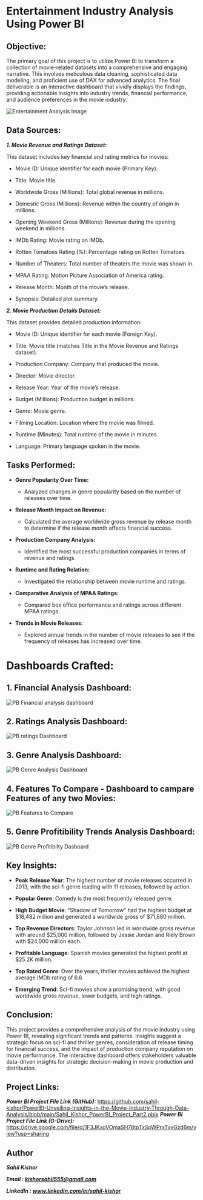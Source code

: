 # Entertainment Industry Analysis Using Power BI

## Objective:

The primary goal of this project is to utilize Power BI to transform a collection of movie-related datasets into a comprehensive and engaging narrative. This involves meticulous data cleaning, sophisticated data modeling, and proficient use of DAX for advanced analytics. The final deliverable is an interactive dashboard that vividly displays the findings, providing actionable insights into industry trends, financial performance, and audience preferences in the movie industry.

![Entertainment Analysis Image](https://github.com/sahil-kishor/PowerBI-Unveiling-Insights-in-the-Movie-Industry-Through-Data-Analysis/assets/159517524/b0ee2a56-fa0e-49ea-8761-cd27acb19cf7)


##  Data Sources:

***1. Movie Revenue and Ratings Dataset:***

This dataset includes key financial and rating metrics for movies:

- Movie ID: Unique identifier for each movie (Primary Key).

- Title: Movie title.

- Worldwide Gross (Millions): Total global revenue in millions.

- Domestic Gross (Millions): Revenue within the country of origin in millions.

- Opening Weekend Gross (Millions): Revenue during the opening weekend in millions.

- IMDb Rating: Movie rating on IMDb.

- Rotten Tomatoes Rating (%): Percentage rating on Rotten Tomatoes.

- Number of Theaters: Total number of theaters the movie was shown in.

- MPAA Rating: Motion Picture Association of America rating.

- Release Month: Month of the movie’s release.

- Synopsis: Detailed plot summary.

***2. Movie Production Details Dataset:***

This dataset provides detailed production information:

- Movie ID: Unique identifier for each movie (Foreign Key).

- Title: Movie title (matches Title in the Movie Revenue and Ratings dataset).

- Production Company: Company that produced the movie.

- Director: Movie director.

- Release Year: Year of the movie’s release.

- Budget (Millions): Production budget in millions.

- Genre: Movie genre.

- Filming Location: Location where the movie was filmed.

- Runtime (Minutes): Total runtime of the movie in minutes.

- Language: Primary language spoken in the movie.

## Tasks Performed:

- **Genre Popularity Over Time:**
  - Analyzed changes in genre popularity based on the number of releases over time.

- **Release Month Impact on Revenue:**
  - Calculated the average worldwide gross revenue by release month to determine if the release month affects financial success.

- **Production Company Analysis:**
  - Identified the most successful production companies in terms of revenue and ratings.

- **Runtime and Rating Relation:**
  - Investigated the relationship between movie runtime and ratings.

- **Comparative Analysis of MPAA Ratings:**
  - Compared box office performance and ratings across different MPAA ratings.
  
- **Trends in Movie Releases:**
  - Explored annual trends in the number of movie releases to see if the frequency of releases has increased over time.

# Dashboards Crafted:

## 1. Financial Analysis Dashboard:

![PB Financial analysis dashboard](https://github.com/sahil-kishor/PowerBI-Unveiling-Insights-in-the-Movie-Industry-Through-Data-Analysis/assets/159517524/412ad945-1de4-433d-84f8-de04e0b2b668)


## 2. Ratings Analysis Dashboard:

![PB ratings Dashboard](https://github.com/sahil-kishor/PowerBI-Unveiling-Insights-in-the-Movie-Industry-Through-Data-Analysis/assets/159517524/f67be9cb-6a78-403d-83fb-ff9b9cfa8a99)


## 3. Genre Analysis Dashboard:

![PB Genre Analysis Dashboard](https://github.com/sahil-kishor/PowerBI-Unveiling-Insights-in-the-Movie-Industry-Through-Data-Analysis/assets/159517524/1290b3f9-dcdc-47c6-9d9a-7badf268a980)


## 4. Features To Compare - Dashboard to campare Features of any two Movies:

![PB Features to Compare](https://github.com/sahil-kishor/PowerBI-Unveiling-Insights-in-the-Movie-Industry-Through-Data-Analysis/assets/159517524/b2c085e3-6e10-453f-8dd1-31bf7d2e04e1)


## 5. Genre Profitibility Trends Analysis Dashboard:

![PB Genre Profitibilty Dasboard](https://github.com/sahil-kishor/PowerBI-Unveiling-Insights-in-the-Movie-Industry-Through-Data-Analysis/assets/159517524/bae9f07b-b466-472b-a91d-765ce426178e)


## Key Insights:

- **Peak Release Year**: The highest number of movie releases occurred in 2013, with the sci-fi genre leading with 11 releases, followed by action.

- **Popular Genre**: Comedy is the most frequently released genre.

- **High Budget Movie**: "Shadow of Tomorrow" had the highest budget at $18,482 million and generated a worldwide gross of $71,880 million.

- **Top Revenue Directors**: Taylor Johnson led in worldwide gross revenue with around $25,000 million, followed by Jessie Jordan and Riely Brown with $24,000 million each.

- **Profitable Language**: Spanish movies generated the highest profit at $25.2K million.

- **Top Rated Genre**: Over the years, thriller movies achieved the highest average IMDb rating of 6.6.

- **Emerging Trend**: Sci-fi movies show a promising trend, with good worldwide gross revenue, lower budgets, and high ratings.

## Conclusion:

This project provides a comprehensive analysis of the movie industry using Power BI, revealing significant trends and patterns. Insights suggest a strategic focus on sci-fi and thriller genres, consideration of release timing for financial success, and the impact of production company reputation on movie performance. The interactive dashboard offers stakeholders valuable data-driven insights for strategic decision-making in movie production and distribution.

## Project Links: 
***Power BI Project File Link (GitHub):*** https://github.com/sahil-kishor/PowerBI-Unveiling-Insights-in-the-Movie-Industry-Through-Data-Analysis/blob/main/Sahil_Kishor_PowerBI_Project_Part2.pbix
***Power BI Project File Link (G-Drive):*** https://drive.google.com/file/d/1F3JKxoVOmaSH78tpTxSpWPrxTvvGzd6m/view?usp=sharing

## Author

***Sahil Kishor***

***Email : kishorsahil555@gmail.com***

***LinkedIn : www.linkedin.com/in/sahil-kishor***
